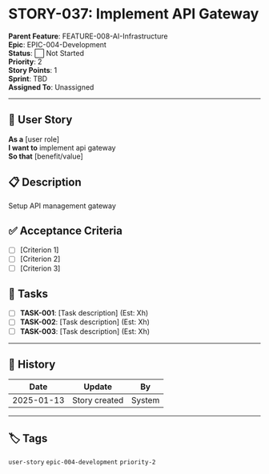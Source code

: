 # STORY-037: Implement API Gateway

**Parent Feature**: FEATURE-008-AI-Infrastructure  
**Epic**: EPIC-004-Development  
**Status**: ⬜ Not Started  
**Priority**: 2  
**Story Points**: 1  
**Sprint**: TBD  
**Assigned To**: Unassigned  

---

## 📖 User Story

**As a** [user role]  
**I want to** implement api gateway  
**So that** [benefit/value]  

## 📋 Description

Setup API management gateway

## ✅ Acceptance Criteria

- [ ] [Criterion 1]
- [ ] [Criterion 2]
- [ ] [Criterion 3]

## 📝 Tasks

- [ ] **TASK-001**: [Task description] (Est: Xh)
- [ ] **TASK-002**: [Task description] (Est: Xh)
- [ ] **TASK-003**: [Task description] (Est: Xh)

---

## 🔄 History

| Date | Update | By |
|------|--------|-----|
| 2025-01-13 | Story created | System |

---

## 🏷️ Tags

`user-story` `epic-004-development` `priority-2`
